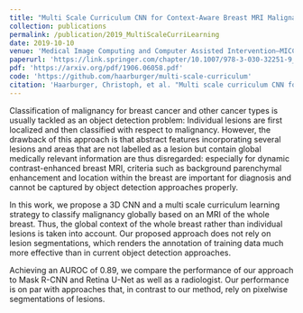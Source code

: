 ```yaml
---
title: "Multi Scale Curriculum CNN for Context-Aware Breast MRI Malignancy Classification"
collection: publications
permalink: /publication/2019_MultiScaleCurriLearning
date: 2019-10-10
venue: 'Medical Image Computing and Computer Assisted Intervention–MICCAI 2019'
paperurl: 'https://link.springer.com/chapter/10.1007/978-3-030-32251-9_54'
pdf: 'https://arxiv.org/pdf/1906.06058.pdf'
code: 'https://github.com/haarburger/multi-scale-curriculum'
citation: 'Haarburger, Christoph, et al. "Multi scale curriculum CNN for context-aware breast MRI malignancy classification." Medical Image Computing and Computer Assisted Intervention–MICCAI 2019: 22nd International Conference, Shenzhen, China, October 13–17, 2019, Proceedings, Part IV 22. Springer International Publishing, 2019.'
---
```

Classification of malignancy for breast cancer and other cancer types is usually tackled as an object detection problem: Individual lesions are first localized and then classified with respect to malignancy. However, the drawback of this approach is that abstract features incorporating several lesions and areas that are not labelled as a lesion but contain global medically relevant information are thus disregarded: especially for dynamic contrast-enhanced breast MRI, criteria such as background parenchymal enhancement and location within the breast are important for diagnosis and cannot be captured by object detection approaches properly.

In this work, we propose a 3D CNN and a multi scale curriculum learning strategy to classify malignancy globally based on an MRI of the whole breast. Thus, the global context of the whole breast rather than individual lesions is taken into account. Our proposed approach does not rely on lesion segmentations, which renders the annotation of training data much more effective than in current object detection approaches.

Achieving an AUROC of 0.89, we compare the performance of our approach to Mask R-CNN and Retina U-Net as well as a radiologist. Our performance is on par with approaches that, in contrast to our method, rely on pixelwise segmentations of lesions.
